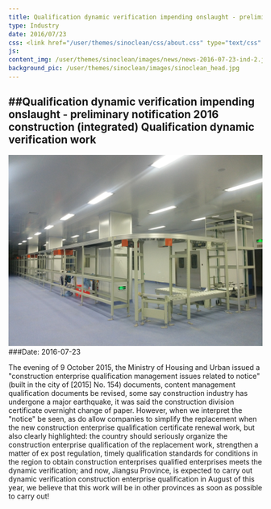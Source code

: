 ```yaml
---
title: Qualification dynamic verification impending onslaught - preliminary notification 2016 construction (integrated) Qualification dynamic verification work
type: Industry
date: 2016/07/23
css: <link href="/user/themes/sinoclean/css/about.css" type="text/css" rel="stylesheet" />
js:
content_img: /user/themes/sinoclean/images/news/news-2016-07-23-ind-2.jpg
background_pic: /user/themes/sinoclean/images/sinoclean_head.jpg
---
```


##Qualification dynamic verification impending onslaught - preliminary notification 2016 construction (integrated) Qualification dynamic verification work
---



![News1](/user/themes/sinoclean/images/news/news-2016-07-23-ind-2.jpg)
###Date: 2016-07-23

The evening of 9 October 2015, the Ministry of Housing and Urban issued a "construction enterprise qualification management issues related to notice" (built in the city of [2015] No. 154) documents, content management qualification documents be revised, some say construction industry has undergone a major earthquake, it was said the construction division certificate overnight change of paper. However, when we interpret the "notice" be seen, as do allow companies to simplify the replacement when the new construction enterprise qualification certificate renewal work, but also clearly highlighted: the country should seriously organize the construction enterprise qualification of the replacement work, strengthen a matter of ex post regulation, timely qualification standards for conditions in the region to obtain construction enterprises qualified enterprises meets the dynamic verification; and now, Jiangsu Province, is expected to carry out dynamic verification construction enterprise qualification in August of this year, we believe that this work will be in other provinces as soon as possible to carry out!
